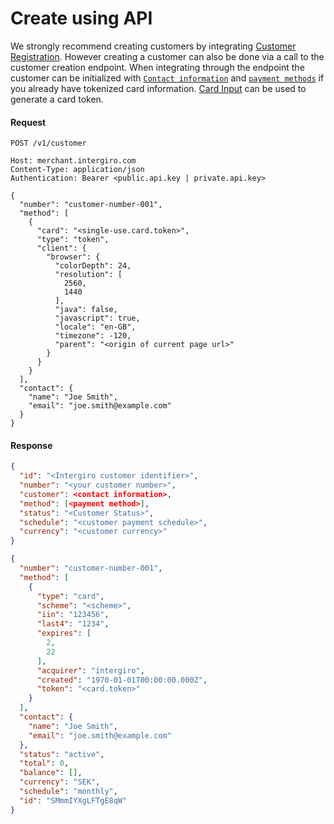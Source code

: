 # Create using API

We strongly recommend creating customers by integrating [Customer Registration](./customer-registration.html#customer-registration). 
However creating a customer can also be done via a call to the customer creation endpoint.
When integrating through the endpoint the customer can be initialized with [`Contact information`](../../integrate/acquiring/reference.html#contact) 
and [`payment methods`](./customer-methods.html#customer-methods) if you already have tokenized card information. [Card Input](../card-input) can be used to generate a card token.

#### Request
``` HTTP {1}
POST /v1/customer

Host: merchant.intergiro.com
Content-Type: application/json
Authentication: Bearer <public.api.key | private.api.key>

{
  "number": "customer-number-001",
  "method": [
    {
      "card": "<single-use.card.token>",
      "type": "token",
      "client": {
        "browser": {
          "colorDepth": 24,
          "resolution": [
            2560,
            1440
          ],
          "java": false,
          "javascript": true,
          "locale": "en-GB",
          "timezone": -120,
          "parent": "<origin of current page url>"
        }
      }
    }
  ],
  "contact": {
    "name": "Joe Smith",
    "email": "joe.smith@example.com"
  }
}
```

#### Response
``` JSON
{
  "id": "<Intergiro customer identifier>",
  "number": "<your customer number>",
  "customer": <contact information>,
  "method": [<payment method>],
  "status": "<Customer Status>",
  "schedule": "<customer payment schedule>",
  "currency": "<customer currency>"
}
```
``` JSON
{
  "number": "customer-number-001",
  "method": [
    {
      "type": "card",
      "scheme": "<scheme>",
      "iin": "123456",
      "last4": "1234",
      "expires": [
        2,
        22
      ],
      "acquirer": "intergiro",
      "created": "1970-01-01T00:00:00.000Z",
      "token": "<card.token>"
    }
  ],
  "contact": {
    "name": "Joe Smith",
    "email": "joe.smith@example.com"
  },
  "status": "active",
  "total": 0,
  "balance": [],
  "currency": "SEK",
  "schedule": "monthly",
  "id": "SMmmIYXgLFTgE8qW"
}
```